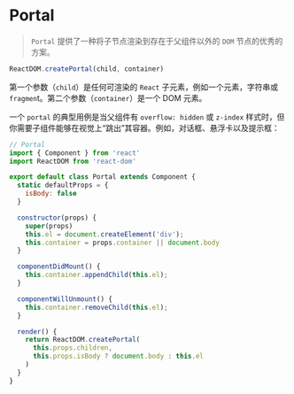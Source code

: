 # Portal

> `Portal` 提供了一种将子节点渲染到存在于父组件以外的 `DOM` 节点的优秀的方案。

```js
ReactDOM.createPortal(child, container)
```

第一个参数（`child`）是任何可渲染的 `React` 子元素，例如一个元素，字符串或 `fragmen`t。第二个参数（`container`）是一个 DOM 元素。

一个 `portal` 的典型用例是当父组件有 `overflow: hidden` 或 `z-index` 样式时，但你需要子组件能够在视觉上“跳出”其容器。例如，对话框、悬浮卡以及提示框：

```jsx
// Portal
import { Component } from 'react'
import ReactDOM from 'react-dom'

export default class Portal extends Component {
  static defaultProps = {
    isBody: false
  }

  constructor(props) {
    super(props)
    this.el = document.createElement('div');
    this.container = props.container || document.body
  }

  componentDidMount() {
    this.container.appendChild(this.el);
  }

  componentWillUnmount() {
    this.container.removeChild(this.el);
  }

  render() {
    return ReactDOM.createPortal(
      this.props.children,
      this.props.isBody ? document.body : this.el
    )
  }
}
```
